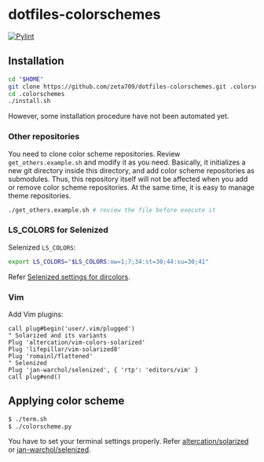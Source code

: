 # dotfiles-colorschemes

[![Pylint](https://github.com/zeta709/dotfiles-colorschemes/actions/workflows/pylint.yml/badge.svg)](https://github.com/zeta709/dotfiles-colorschemes/actions/workflows/pylint.yml)

## Installation

``` sh
cd "$HOME"
git clone https://github.com/zeta709/dotfiles-colorschemes.git .colorschemes
cd .colorschemes
./install.sh
```

However, some installation procedure have not been automated yet.

### Other repositories

You need to clone color scheme repositories.  Review `get_others.example.sh`
and modify it as you need.
Basically, it initializes a new git directory inside this directory, and add
color scheme repositories as submodules.
Thus, this repository itself will not be affected when you add or remove color
scheme repositories. At the same time, it is easy to manage theme repositories.

``` sh
./get_others.example.sh # review the file before execute it
```

### LS_COLORS for Selenized

Selenized `LS_COLORS`:
``` sh
export LS_COLORS="$LS_COLORS:ow=1;7;34:st=30;44:su=30;41"
```

Refer [Selenized settings for dircolors](https://github.com/jan-warchol/selenized/tree/master/other-apps/dircolors).

### Vim

Add Vim plugins:
``` vim
call plug#begin('user/.vim/plugged')
" Solarized and its variants
Plug 'altercation/vim-colors-solarized'
Plug 'lifepillar/vim-solarized8'
Plug 'romainl/flattened'
" Selenized
Plug 'jan-warchol/selenized', { 'rtp': 'editors/vim' }
call plug#end()
```

## Applying color scheme

``` sh
$ ./term.sh
$ ./colorscheme.py
```

You have to set your terminal settings properly. Refer
[altercation/solarized](https://github.com/altercation/solarized) or
[jan-warchol/selenized](https://github.com/jan-warchol/selenized).
